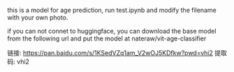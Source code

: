 this is a model for age prediction, run test.ipynb and modify the filename with your own photo. 

if you can not connet to huggingface, you can download the base model from the following url and put the model at nateraw/vit-age-classifier

链接: https://pan.baidu.com/s/1KSedVZq1am_V2wOJ5KDfkw?pwd=vhi2 提取码: vhi2
